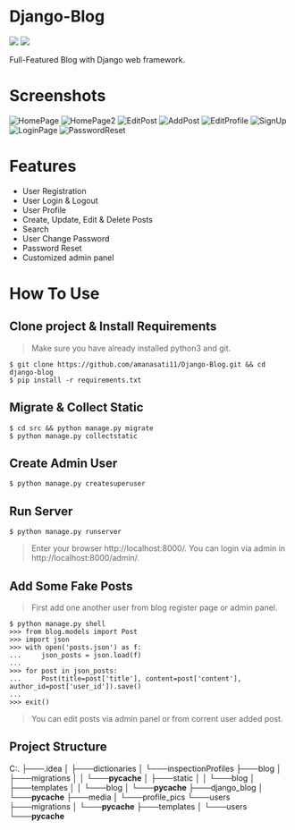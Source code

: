 # Django-Blog
[![](https://img.shields.io/pypi/pyversions/Django.svg)](https://python.org/downloads/)
[![](https://img.shields.io/badge/django-2.0%20%7C%202.1%20%7C%202.2-success.svg)](https://djangoproject.com/)


Full-Featured Blog with Django web framework. 

Screenshots
=
![HomePage](https://user-images.githubusercontent.com/69810375/97808602-ebfb1800-1c8d-11eb-86c0-c0eb7cd676af.PNG)
![HomePage2](https://user-images.githubusercontent.com/69810375/97808635-15b43f00-1c8e-11eb-9b30-7968bbc04b84.PNG)
![EditPost](https://user-images.githubusercontent.com/69810375/97808671-3e3c3900-1c8e-11eb-976e-35ddc4cdad8d.PNG)
![AddPost](https://user-images.githubusercontent.com/69810375/97808692-51e79f80-1c8e-11eb-84c4-5718f4d714a9.PNG)
![EditProfile](https://user-images.githubusercontent.com/69810375/97808724-7b083000-1c8e-11eb-8361-f965affc98ad.PNG)
![SignUp](https://user-images.githubusercontent.com/69810375/97808742-96733b00-1c8e-11eb-9b19-c67a54c49aa2.PNG)
![LoginPage](https://user-images.githubusercontent.com/69810375/97808747-a12dd000-1c8e-11eb-97f4-f75c79cc3abe.PNG)
![PasswordReset](https://user-images.githubusercontent.com/69810375/97808759-adb22880-1c8e-11eb-8e49-ede89590dc48.PNG)

Features 
=
- User Registration
- User Login & Logout
- User Profile
- Create, Update, Edit & Delete Posts
- Search
- User Change Password
- Password Reset
- Customized admin panel

How To Use
=
## Clone project & Install Requirements
> Make sure you have already installed python3 and git.
```
$ git clone https://github.com/amanasati11/Django-Blog.git && cd django-blog
$ pip install -r requirements.txt
```
## Migrate & Collect Static
```
$ cd src && python manage.py migrate
$ python manage.py collectstatic
```
## Create Admin User
```
$ python manage.py createsuperuser
```
## Run Server
```
$ python manage.py runserver
```
> Enter your browser http://localhost:8000/. You can login via admin in http://localhost:8000/admin/.

## Add Some Fake Posts
> First add one another user from blog register page or admin panel.
```
$ python manage.py shell
>>> from blog.models import Post
>>> import json
>>> with open('posts.json') as f:
...     json_posts = json.load(f)
...
>>> for post in json_posts:
...     Post(title=post['title'], content=post['content'], author_id=post['user_id']).save()
...
>>> exit()
```
> You can edit posts via admin panel or from corrent user added post.
## Project Structure

C:.
├───.idea
│   ├───dictionaries
│   └───inspectionProfiles
├───blog
│   ├───migrations
│   │   └───__pycache__
│   ├───static
│   │   └───blog
│   ├───templates
│   │   └───blog
│   └───__pycache__
├───django_blog
│   └───__pycache__
├───media
│   └───profile_pics
└───users
    ├───migrations
    │   └───__pycache__
    ├───templates
    │   └───users
    └───__pycache__
